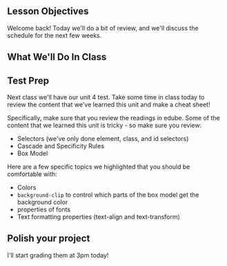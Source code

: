 ## Lesson Objectives
Welcome back! Today we'll do a bit of review, and we'll discuss the schedule for the next few weeks.


## What We'll Do In Class

## Test Prep
Next class we'll have our unit 4 test. Take some time in class today to review the content that we've learned this unit and make a cheat sheet!

Specifically, make sure that you review the readings in edube. Some of the content that we learned this unit is tricky - so make sure you review:
- Selectors (we've only done element, class, and id selectors)
- Cascade and Specificity Rules
- Box Model

Here are a few specific topics we highlighted that you should be comfortable with:
- Colors
- `background-clip` to control which parts of the box model get the background color
- properties of fonts
- Text formatting properties (text-align and text-transform)

## Polish your project
I'll start grading them at 3pm today!